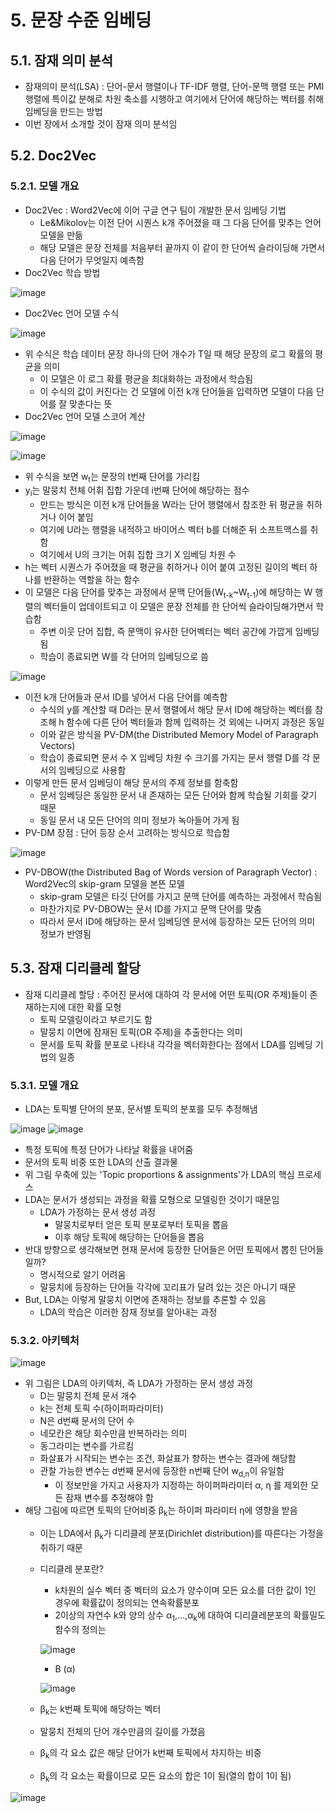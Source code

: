 # 5. 문장 수준 임베딩
## 5.1. 잠재 의미 분석
 - 잠재의미 분석(LSA) : 단어-문서 행렬이나 TF-IDF 행렬, 단어-문맥 행렬 또는 PMI 행렬에 특이값 분해로 차원 축소를 시행하고 여기에서 단어에 해당하는 벡터를 취해 임베딩을 만드는 방법
 - 이번 장에서 소개할 것이 잠재 의미 분석임

## 5.2. Doc2Vec
### 5.2.1. 모델 개요
 - Doc2Vec : Word2Vec에 이어 구글 연구 팀이 개발한 문서 임베딩 기법
   - Le&Mikolov는 이전 단어 시퀀스 k개 주어졌을 때 그 다음 단어를 맞추는 언어 모델을 만듦
   - 해당 모델은 문장 전체를 처음부터 끝까지 이 같이 한 단어씩 슬라이딩해 가면서 다음 단어가 무엇일지 예측함
 - Doc2Vec 학습 방법
 
 ![image](https://user-images.githubusercontent.com/49123169/76145736-90ad6180-60cf-11ea-885a-e16a73ceb5de.png)
 - Doc2Vec 언어 모델 수식
 
 ![image](https://user-images.githubusercontent.com/49123169/76145741-a7ec4f00-60cf-11ea-895a-1b6d3d7ecba1.png)
   
   - 위 수식은 학습 데이터 문장 하나의 단어 개수가 T일 때 해당 문장의 로그 확률의 평균을 의미
     - 이 모델은 이 로그 확률 평균을 최대화하는 과정에서 학습됨
     - 이 수식의 값이 커진다는 건 모델에 이전 k개 단어들을 입력하면 모델이 다음 단어를 잘 맞춘다는 뜻
 - Doc2Vec 언어 모델 스코어 계산
 
 ![image](https://user-images.githubusercontent.com/49123169/76145743-b0448a00-60cf-11ea-8736-835871fdb3f5.png)

 ![image](https://user-images.githubusercontent.com/49123169/76145747-bb97b580-60cf-11ea-9802-242c2a6f3196.png)

   - 위 수식을 보면 w<sub>t</sub>는 문장의 t번째 단어를 가리킴
   - y<sub>i</sub>는 말뭉치 전체 어휘 집합 가운데 i번째 단어에 해당하는 점수
     - 만드는 방식은 이전 k개 단어들을 W라는 단어 행렬에서 참조한 뒤 평균을 취하거나 이어 붙임
     - 여기에 U라는 행렬을 내적하고 바이어스 벡터 b를 더해준 뒤 소프트맥스를 취함
     - 여기에서 U의 크기는 어휘 집합 크기 X 임베딩 차원 수
   - h는 벡터 시퀀스가 주어졌을 때 평균을 취하거나 이어 붙여 고정된 길이의 벡터 하나를 반환하는 역할을 하는 함수
   - 이 모델은 다음 단어를 맞추는 과정에서 문맥 단어들(W<sub>t-k</sub>~W<sub>t-1</sub>)에 해당하는 W 행렬의 벡터들이 업데이트되고 이 모델은 문장 전체를 한 단어씩 슬라이딩해가면서 학습함
     - 주변 이웃 단어 집합, 즉 문맥이 유사한 단어벡터는 벡터 공간에 가깝게 임베딩됨
     - 학습이 종료되면 W를 각 단어의 임베딩으로 씀
     
   ![image](https://user-images.githubusercontent.com/49123169/76235843-08fe5900-626f-11ea-8679-852f88fe91de.png)
 
 - 이전 k개 단어들과 문서 ID를 넣어서 다음 단어를 예측함
   - 수식의 y를 계산할 때 D라는 문서 행렬에서 해당 문서 ID에 해당하는 벡터를 참조해 h 함수에 다른 단어 벡터들과 함께 입력하는 것 외에는 나머지 과정은 동일
   - 이와 같은 방식을 PV-DM(the Distributed Memory Model of Paragraph Vectors)
   - 학습이 종료되면 문서 수 X 임베딩 차원 수 크기를 가지는 문서 행렬 D를 각 문서의 임베딩으로 사용함
 - 이렇게 만든 문서 임베딩이 해당 문서의 주제 정보를 함축함
   - 문서 임베딩은 동일한 문서 내 존재하는 모든 단어와 함께 학습될 기회를 갖기 때문
   - 동일 문서 내 모든 단어의 의미 정보가 녹아들어 가게 됨
 - PV-DM 장점 : 단어 등장 순서 고려하는 방식으로 학습함
 
 ![image](https://user-images.githubusercontent.com/49123169/76235883-17e50b80-626f-11ea-9125-968b3a9325c1.png)
 
 - PV-DBOW(the Distributed Bag of Words version of Paragraph Vector) : Word2Vec의 skip-gram 모델을 본뜬 모델
   - skip-gram 모델은 타깃 단어를 가지고 문맥 단어를 예측하는 과정에서 학슴됨
   - 마찬가지로 PV-DBOW는 문서 ID를 가지고 문맥 단어를 맞춤
   - 따라서 문서 ID에 해당하는 문서 임베딩엔 문서에 등장하는 모든 단어의 의미 정보가 반영됨
   
   
## 5.3. 잠재 디리클레 할당
 - 잠재 디리클레 할당 : 주어진 문서에 대하여 각 문서에 어떤 토픽(OR 주제)들이 존재하는지에 대한 확률 모형
   - 토픽 모델링이라고 부르기도 함
   - 말뭉치 이면에 잠재된 토픽(OR 주제)을 추출한다는 의미
   - 문서를 토픽 확률 분포로 나타내 각각을 벡터화한다는 점에서 LDA를 임베딩 기법의 일종
   
### 5.3.1. 모델 개요
 - LDA는 토픽별 단어의 분포, 문서별 토픽의 분포를 모두 추정해냄
 
 ![image](https://user-images.githubusercontent.com/49123169/76318946-ccd80080-6321-11ea-92fc-780958a27d82.png)
 ![image](https://user-images.githubusercontent.com/49123169/76319557-c007dc80-6322-11ea-9468-6e89f06c796e.png)
 
 - 특정 토픽에 특정 단어가 나타날 확률을 내어줌
 - 문서의 토픽 비중 또한 LDA의 산출 결과물
 - 위 그림 우축에 있는 'Topic proportions & assignments'가 LDA의 핵심 프로세스
 - LDA는 문서가 생성되는 과정을 확률 모형으로 모델링한 것이기 때문임
   - LDA가 가정하는 문서 생성 과정
     - 말뭉치로부터 얻은 토픽 분포로부터 토픽을 뽑음
     - 이후 해당 토픽에 해당하는 단어들을 뽑음
 - 반대 방향으로 생각해보면 현재 문서에 등장한 단어들은 어떤 토픽에서 뽑힌 단어들일까?
   - 명시적으로 알기 어려움
   - 말뭉치에 등장하는 단어들 각각에 꼬리표가 달려 있는 것은 아니기 때문
 - But, LDA는 이렇게 말뭉치 이면에 존재하는 정보를 추론할 수 있음
   - LDA의 학습은 이러한 잠재 정보를 알아내는 과정
   
### 5.3.2. 아키텍처
 
 ![image](https://user-images.githubusercontent.com/49123169/76319806-170db180-6323-11ea-9958-0425604a87ee.png)
 
 - 위 그림은 LDA의 아키텍처, 즉 LDA가 가정하는 문서 생성 과정
   - D는 말뭉치 전체 문서 개수
   - k는 전체 토픽 수(하이퍼파라미터)
   - N은 d번째 문서의 단어 수
   - 네모칸은 해당 회수만큼 반복하라는 의미
   - 동그라미는 변수를 가르킴
   - 화살표가 시작되는 변수는 조건, 화살표가 향하는 변수는 결과에 해당함
   - 관찰 가능한 변수는 d번째 문서에 등장한 n번째 단어 w<sub>d,n</sub>이 유일함
     - 이 정보만을 가지고 사용자가 지정하는 하이퍼파라미터 α, η 를 제외한 모든 잠재 변수를 추정해야 함
 - 해당 그림에 따르면 토픽의 단어비중 β<sub>k</sub>는 하이퍼 파라미터 η에 영향을 받음
   - 이는 LDA에서 β<sub>k</sub>가 디리클레 분포(Dirichlet distribution)를 따른다는 가정을 취하기 때문
   - 디리클레 분포란?
     - k차원의 실수 벡터 중 벡터의 요소가 양수이며 모든 요소를 더한 값이 1인 경우에 확률값이 정의되는 연속확률분포
     - 2이상의 자연수 k와 양의 상수 α<sub>1</sub>,...,α<sub>k</sub>에 대하여 디리클레분포의 확률밀도함수의 정의는
     
      ![image](https://user-images.githubusercontent.com/49123169/76323223-c5b3f100-6327-11ea-9798-63acc927bee7.png)
      
     - Β (α)
     
      ![image](https://user-images.githubusercontent.com/49123169/76323229-c9477800-6327-11ea-8cd0-90dc3932d5f5.png)
      
   - β<sub>k</sub>는 k번째 토픽에 해당하는 벡터
   - 말뭉치 전체의 단어 개수만큼의 길이를 가졌음
   - β<sub>k</sub>의 각 요소 값은 해당 단어가 k번째 토픽에서 차지하는 비중
   - β<sub>k</sub>의 각 요소는 확률이므로 모든 요소의 합은 1이 됨(열의 합이 1이 됨)



![image](https://user-images.githubusercontent.com/49123169/76319767-078e6880-6323-11ea-8e35-c22fb8921fc3.png)

